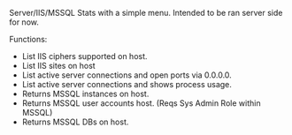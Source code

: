 Server/IIS/MSSQL Stats with a simple menu. Intended to be ran server side for now.

Functions:

- List IIS ciphers supported on host.
- List IIS sites on host
- List active server connections and open ports via 0.0.0.0.
- List active server connections and shows process usage.
- Returns MSSQL instances on host.
- Returns MSSQL user accounts host. (Reqs Sys Admin Role within MSSQL)
- Returns MSSQL DBs on host.
